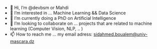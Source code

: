 - 👋 Hi, I’m @devbsm or Mahdi
- 👀 I’m interested in ... Machine Learning && Data Science 
- 🌱 I’m currently doing a PhD on  Artificial Intelligence 
- 💞️ I’m looking to collaborate on ... projects that are related to machine learning (Computer Vision, NLP, .. )  
- 📫 How to reach me ... my email adress: sidahmed.boualem@univ-mascara.dz 

<!---
devbsm/devbsm is a ✨ special ✨ repository because its `README.md` (this file) appears on your GitHub profile.
You can click the Preview link to take a look at your changes.
--->
